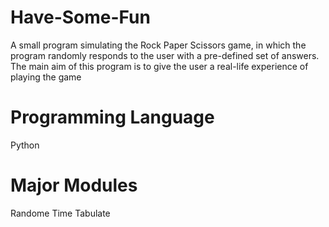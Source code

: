 # Have-Some-Fun
A small program simulating the Rock Paper Scissors game, in which the program randomly responds to the user with a pre-defined set of answers. The main aim of this program is to give the user a real-life experience of playing the game
# Programming Language
Python
# Major Modules
Randome
Time
Tabulate
